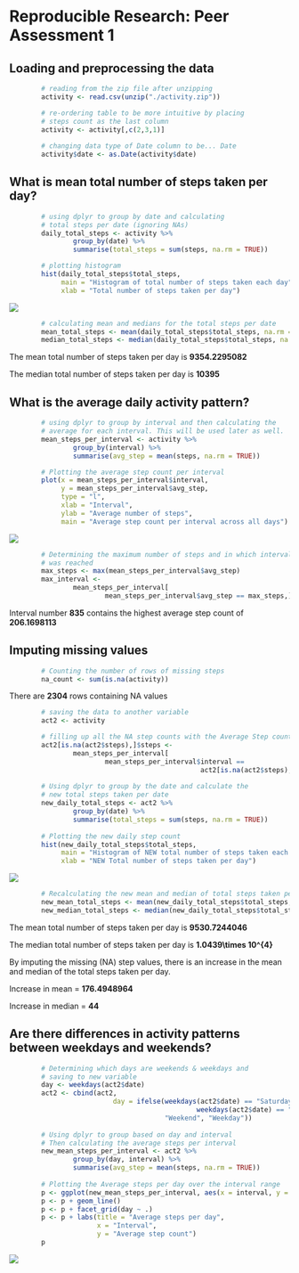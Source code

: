 # Reproducible Research: Peer Assessment 1


## Loading and preprocessing the data


```r
        # reading from the zip file after unzipping
        activity <- read.csv(unzip("./activity.zip"))

        # re-ordering table to be more intuitive by placing
        # steps count as the last column
        activity <- activity[,c(2,3,1)]
        
        # changing data type of Date column to be... Date
        activity$date <- as.Date(activity$date)
```


## What is mean total number of steps taken per day?


```r
        # using dplyr to group by date and calculating 
        # total steps per date (ignoring NAs)
        daily_total_steps <- activity %>% 
                group_by(date) %>% 
                summarise(total_steps = sum(steps, na.rm = TRUE))

        # plotting histogram
        hist(daily_total_steps$total_steps, 
             main = "Histogram of total number of steps taken each day",
             xlab = "Total number of steps taken per day")
```

![](PA1_template_files/figure-html/mean_steps_per_day-1.png)<!-- -->

```r
        # calculating mean and medians for the total steps per date
        mean_total_steps <- mean(daily_total_steps$total_steps, na.rm = TRUE)
        median_total_steps <- median(daily_total_steps$total_steps, na.rm = TRUE)
```
The mean total number of steps taken per day is **9354.2295082**

The median total number of steps taken per day is **10395**


## What is the average daily activity pattern?


```r
        # using dplyr to group by interval and then calculating the 
        # average for each interval. This will be used later as well.
        mean_steps_per_interval <- activity %>% 
                group_by(interval) %>% 
                summarise(avg_step = mean(steps, na.rm = TRUE))

        # Plotting the average step count per interval
        plot(x = mean_steps_per_interval$interval, 
             y = mean_steps_per_interval$avg_step, 
             type = "l",
             xlab = "Interval",
             ylab = "Average number of steps",
             main = "Average step count per interval across all days")
```

![](PA1_template_files/figure-html/steps_per_interval-1.png)<!-- -->

```r
        # Determining the maximum number of steps and in which interval this
        # was reached
        max_steps <- max(mean_steps_per_interval$avg_step)
        max_interval <- 
                mean_steps_per_interval[
                        mean_steps_per_interval$avg_step == max_steps,]$interval
```


Interval number **835** contains the highest average step count of **206.1698113**


## Imputing missing values


```r
        # Counting the number of rows of missing steps
        na_count <- sum(is.na(activity))
```

There are **2304** rows containing NA values


```r
        # saving the data to another variable
        act2 <- activity

        # filling up all the NA step counts with the Average Step count for that interval
        act2[is.na(act2$steps),]$steps <-
                mean_steps_per_interval[
                        mean_steps_per_interval$interval == 
                                                act2[is.na(act2$steps),]$interval,]$avg_step
        
        # Using dplyr to group by the date and calculate the 
        # new total steps taken per date
        new_daily_total_steps <- act2 %>% 
                group_by(date) %>% 
                summarise(total_steps = sum(steps, na.rm = TRUE))
        
        # Plotting the new daily step count
        hist(new_daily_total_steps$total_steps,
             main = "Histogram of NEW total number of steps taken each day",
             xlab = "NEW Total number of steps taken per day")
```

![](PA1_template_files/figure-html/fill_nas-1.png)<!-- -->

```r
        # Recalculating the new mean and median of total steps taken per day
        new_mean_total_steps <- mean(new_daily_total_steps$total_steps, na.rm = TRUE)
        new_median_total_steps <- median(new_daily_total_steps$total_steps, na.rm = TRUE)
```

The mean total number of steps taken per day is **9530.7244046**

The median total number of steps taken per day is **1.0439\times 10^{4}**

By imputing the missing (NA) step values, there is an increase in the mean and median of the total steps taken per day.

Increase in mean = **176.4948964**

Increase in median = **44**


## Are there differences in activity patterns between weekdays and weekends?


```r
        # Determining which days are weekends & weekdays and 
        # saving to new variable
        day <- weekdays(act2$date)
        act2 <- cbind(act2, 
                          day = ifelse(weekdays(act2$date) == "Saturday" |
                                               weekdays(act2$date) == "Sunday",
                                       "Weekend", "Weekday"))
        
        # Using dplyr to group based on day and interval
        # Then calculating the average steps per interval
        new_mean_steps_per_interval <- act2 %>% 
                group_by(day, interval) %>% 
                summarise(avg_step = mean(steps, na.rm = TRUE))
        
        # Plotting the Average steps per day over the interval range
        p <- ggplot(new_mean_steps_per_interval, aes(x = interval, y = avg_step))
        p <- p + geom_line()
        p <- p + facet_grid(day ~ .)
        p <- p + labs(title = "Average steps per day",
                      x = "Interval",
                      y = "Average step count")
        p
```

![](PA1_template_files/figure-html/weekday_vs_weekend-1.png)<!-- -->
